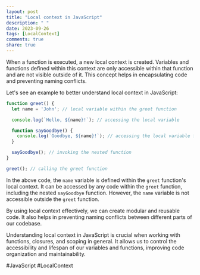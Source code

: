 ```yaml
---
layout: post
title: "Local context in JavaScript"
description: " "
date: 2023-09-26
tags: [LocalContext]
comments: true
share: true
---
```


When a function is executed, a new local context is created. Variables and functions defined within this context are only accessible within that function and are not visible outside of it. This concept helps in encapsulating code and preventing naming conflicts.

Let's see an example to better understand local context in JavaScript:

```javascript
function greet() {
  let name = 'John'; // local variable within the greet function

  console.log(`Hello, ${name}!`); // accessing the local variable

  function sayGoodbye() {
    console.log(`Goodbye, ${name}!`); // accessing the local variable from the nested function
  }

  sayGoodbye(); // invoking the nested function
}

greet(); // calling the greet function
```

In the above code, the `name` variable is defined within the `greet` function's local context. It can be accessed by any code within the `greet` function, including the nested `sayGoodbye` function. However, the `name` variable is not accessible outside the `greet` function.

By using local context effectively, we can create modular and reusable code. It also helps in preventing naming conflicts between different parts of our codebase.

Understanding local context in JavaScript is crucial when working with functions, closures, and scoping in general. It allows us to control the accessibility and lifespan of our variables and functions, improving code organization and maintainability.

#JavaScript #LocalContext